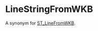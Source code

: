 # LineStringFromWKB

A synonym for [ST_LineFromWKB](/sql-statements-structure/geographic-geometric-features/wkb/st_linefromwkb).